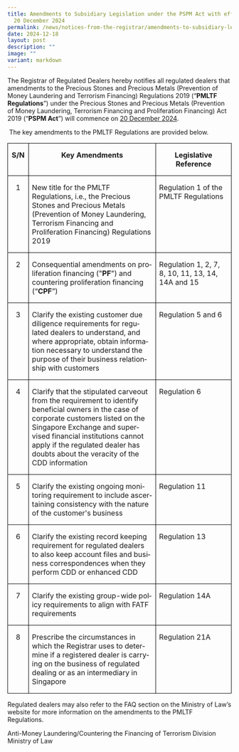 ```yaml
---
title: Amendments to Subsidiary Legislation under the PSPM Act with effect from
  20 December 2024
permalink: /news/notices-from-the-registrar/amendments-to-subsidiary-legislation-20-dec-2024/
date: 2024-12-18
layout: post
description: ""
image: ""
variant: markdown
---
```

<p>The Registrar of Regulated Dealers hereby notifies all regulated dealers
that amendments to the Precious Stones and Precious Metals (Prevention
of Money Laundering and Terrorism Financing) Regulations 2019 (“<strong>PMLTF Regulations</strong>”)
under the Precious Stones and Precious Metals (Prevention of Money Laundering,
Terrorism Financing and Proliferation Financing) Act 2019 (“<strong>PSPM Act</strong>”)
will commence on <u>20 December 2024</u>.</p>
<p>&nbsp;The key amendments to the PMLTF Regulations are provided below.</p>
<p>

<table style="border-collapse:collapse;mso-yfti-tbllook:1184;mso-padding-alt:0cm 0cm 0cm 0cm" cellpadding="0" cellspacing="0" border="0" class="MsoNormalTable"><tbody><tr style="mso-yfti-irow:0;mso-yfti-firstrow:yes"><td style="width:29.2pt;border:solid windowtext 1.0pt;
  padding:0cm 5.4pt 0cm 5.4pt" valign="top" width="39"><p style="text-align:center" align="center" class="MsoNormal"><b><span style="mso-ansi-language:EN" lang="EN">S/N</span></b></p></td><td style="width:545.75pt;border:solid windowtext 1.0pt;
  border-left:none;padding:0cm 5.4pt 0cm 5.4pt" valign="top" width="728"><p style="text-align:center" align="center" class="MsoNormal"><b><span style="mso-ansi-language:EN" lang="EN">Key Amendments</span></b></p></td><td style="width:256.8pt;border:solid windowtext 1.0pt;
  border-left:none;padding:0cm 5.4pt 0cm 5.4pt" valign="top" width="342"><p style="text-align:center" align="center" class="MsoNormal"><b><span style="mso-ansi-language:EN" lang="EN">Legislative Reference</span></b></p></td></tr><tr style="mso-yfti-irow:1"><td style="width:29.2pt;border:solid windowtext 1.0pt;
  border-top:none;padding:0cm 5.4pt 0cm 5.4pt" valign="top" width="39"><p style="text-align:center" align="center" class="MsoNormal"><span style="mso-ansi-language:EN" lang="EN">1</span></p></td><td style="width:545.75pt;border-top:none;border-left:
  none;border-bottom:solid windowtext 1.0pt;border-right:solid windowtext 1.0pt;
  padding:0cm 5.4pt 0cm 5.4pt" valign="top" width="728"><p class="MsoNormal"><span style="mso-ansi-language:EN" lang="EN">New title for the PMLTF Regulations, i.e., the Precious Stones and Precious Metals (Prevention of Money Laundering, Terrorism Financing and Proliferation Financing) Regulations 2019</span></p></td><td style="width:256.8pt;border-top:none;border-left:
  none;border-bottom:solid windowtext 1.0pt;border-right:solid windowtext 1.0pt;
  padding:0cm 5.4pt 0cm 5.4pt" valign="top" width="342"><p class="MsoNormal"><span style="mso-ansi-language:EN" lang="EN">Regulation 1 of the PMLTF Regulations</span></p></td></tr><tr style="mso-yfti-irow:2"><td style="width:29.2pt;border:solid windowtext 1.0pt;
  border-top:none;padding:0cm 5.4pt 0cm 5.4pt" valign="top" width="39"><p style="text-align:center" align="center" class="MsoNormal"><span style="mso-ansi-language:EN" lang="EN">2</span></p></td><td style="width:545.75pt;border-top:none;border-left:
  none;border-bottom:solid windowtext 1.0pt;border-right:solid windowtext 1.0pt;
  padding:0cm 5.4pt 0cm 5.4pt" valign="top" width="728"><p class="MsoNormal"><span style="mso-ansi-language:EN" lang="EN">Consequential amendments on proliferation financing ("<b>PF</b>") and countering proliferation financing (“<b>CPF</b>”)</span></p></td><td style="width:256.8pt;border-top:none;border-left:
  none;border-bottom:solid windowtext 1.0pt;border-right:solid windowtext 1.0pt;
  padding:0cm 5.4pt 0cm 5.4pt" valign="top" width="342"><p class="MsoNormal"><span style="mso-ansi-language:EN" lang="EN">Regulation 1, 2, 7, 8, 10, 11, 13, 14, 14A and 15 </span></p></td></tr><tr style="mso-yfti-irow:3"><td style="width:29.2pt;border:solid windowtext 1.0pt;
  border-top:none;padding:0cm 5.4pt 0cm 5.4pt" valign="top" width="39"><p style="text-align:center" align="center" class="MsoNormal"><span style="mso-ansi-language:EN" lang="EN">3</span></p></td><td style="width:545.75pt;border-top:none;border-left:
  none;border-bottom:solid windowtext 1.0pt;border-right:solid windowtext 1.0pt;
  padding:0cm 5.4pt 0cm 5.4pt" valign="top" width="728"><p class="MsoNormal"><span style="mso-ansi-language:EN" lang="EN">Clarify the existing customer due diligence requirements for regulated dealers to understand, and where appropriate, obtain information necessary to understand the purpose of their business relationship with customers </span></p></td><td style="width:256.8pt;border-top:none;border-left:
  none;border-bottom:solid windowtext 1.0pt;border-right:solid windowtext 1.0pt;
  padding:0cm 5.4pt 0cm 5.4pt" valign="top" width="342"><p class="MsoNormal"><span style="mso-ansi-language:EN" lang="EN">Regulation 5 and 6 </span></p></td></tr><tr style="mso-yfti-irow:4"><td style="width:29.2pt;border:solid windowtext 1.0pt;
  border-top:none;padding:0cm 5.4pt 0cm 5.4pt" valign="top" width="39"><p style="text-align:center" align="center" class="MsoNormal"><span style="mso-ansi-language:EN" lang="EN">4</span></p></td><td style="width:545.75pt;border-top:none;border-left:
  none;border-bottom:solid windowtext 1.0pt;border-right:solid windowtext 1.0pt;
  padding:0cm 5.4pt 0cm 5.4pt" valign="top" width="728"><p class="MsoNormal"><span style="mso-ansi-language:EN" lang="EN">Clarify that the stipulated carveout from the requirement to identify beneficial owners in the case of corporate customers listed on the Singapore Exchange and supervised financial institutions cannot apply if the regulated dealer has doubts about the veracity of the CDD information </span></p></td><td style="width:256.8pt;border-top:none;border-left:
  none;border-bottom:solid windowtext 1.0pt;border-right:solid windowtext 1.0pt;
  padding:0cm 5.4pt 0cm 5.4pt" valign="top" width="342"><p class="MsoNormal"><span style="mso-ansi-language:EN" lang="EN">Regulation 6 </span></p></td></tr><tr style="mso-yfti-irow:5"><td style="width:29.2pt;border:solid windowtext 1.0pt;
  border-top:none;padding:0cm 5.4pt 0cm 5.4pt" valign="top" width="39"><p style="text-align:center" align="center" class="MsoNormal"><span style="mso-ansi-language:EN" lang="EN">5</span></p></td><td style="width:545.75pt;border-top:none;border-left:
  none;border-bottom:solid windowtext 1.0pt;border-right:solid windowtext 1.0pt;
  padding:0cm 5.4pt 0cm 5.4pt" valign="top" width="728"><p class="MsoNormal"><span style="mso-ansi-language:EN" lang="EN">Clarify the existing ongoing monitoring requirement to include ascertaining consistency with the nature of the customer's business </span></p></td><td style="width:256.8pt;border-top:none;border-left:
  none;border-bottom:solid windowtext 1.0pt;border-right:solid windowtext 1.0pt;
  padding:0cm 5.4pt 0cm 5.4pt" valign="top" width="342"><p class="MsoNormal"><span style="mso-ansi-language:EN" lang="EN">Regulation 11 </span></p></td></tr><tr style="mso-yfti-irow:6"><td style="width:29.2pt;border:solid windowtext 1.0pt;
  border-top:none;padding:0cm 5.4pt 0cm 5.4pt" valign="top" width="39"><p style="text-align:center" align="center" class="MsoNormal"><span style="mso-ansi-language:EN" lang="EN">6</span></p></td><td style="width:545.75pt;border-top:none;border-left:
  none;border-bottom:solid windowtext 1.0pt;border-right:solid windowtext 1.0pt;
  padding:0cm 5.4pt 0cm 5.4pt" valign="top" width="728"><p class="MsoNormal"><span style="mso-ansi-language:EN" lang="EN">Clarify the existing record keeping requirement for regulated dealers to also keep account files and business correspondences when they perform CDD or enhanced CDD </span></p></td><td style="width:256.8pt;border-top:none;border-left:
  none;border-bottom:solid windowtext 1.0pt;border-right:solid windowtext 1.0pt;
  padding:0cm 5.4pt 0cm 5.4pt" valign="top" width="342"><p class="MsoNormal"><span style="mso-ansi-language:EN" lang="EN">Regulation 13 </span></p></td></tr><tr style="mso-yfti-irow:7"><td style="width:29.2pt;border:solid windowtext 1.0pt;
  border-top:none;padding:0cm 5.4pt 0cm 5.4pt" valign="top" width="39"><p style="text-align:center" align="center" class="MsoNormal"><span style="mso-ansi-language:EN" lang="EN">7</span></p></td><td style="width:545.75pt;border-top:none;border-left:
  none;border-bottom:solid windowtext 1.0pt;border-right:solid windowtext 1.0pt;
  padding:0cm 5.4pt 0cm 5.4pt" valign="top" width="728"><p class="MsoNormal"><span style="mso-ansi-language:EN" lang="EN">Clarify the existing group-wide policy requirements to align with FATF requirements </span></p></td><td style="width:256.8pt;border-top:none;border-left:
  none;border-bottom:solid windowtext 1.0pt;border-right:solid windowtext 1.0pt;
  padding:0cm 5.4pt 0cm 5.4pt" valign="top" width="342"><p class="MsoNormal"><span style="mso-ansi-language:EN" lang="EN">Regulation 14A </span></p></td></tr><tr style="mso-yfti-irow:8"><td style="width:29.2pt;border:solid windowtext 1.0pt;
  border-top:none;padding:0cm 5.4pt 0cm 5.4pt" valign="top" width="39"><p style="text-align:center" align="center" class="MsoNormal"><span style="mso-ansi-language:EN" lang="EN">8</span></p></td><td style="width:545.75pt;border-top:none;border-left:
  none;border-bottom:solid windowtext 1.0pt;border-right:solid windowtext 1.0pt;
  padding:0cm 5.4pt 0cm 5.4pt" valign="top" width="728"><p class="MsoNormal"><span style="mso-ansi-language:EN" lang="EN">Prescribe the circumstances in which the Registrar uses to determine if a registered dealer is carrying on the business of regulated dealing or as an intermediary in Singapore </span></p></td><td style="width:256.8pt;border-top:none;border-left:
  none;border-bottom:solid windowtext 1.0pt;border-right:solid windowtext 1.0pt;
  padding:0cm 5.4pt 0cm 5.4pt" valign="top" width="342"><p class="MsoNormal"><span style="mso-ansi-language:EN" lang="EN">Regulation 21A <span style="mso-ansi-language:
  EN" lang="EN"></span></span></p></td></tr></tbody></table>	
	

</p><p>Regulated dealers may also refer to the FAQ section on the Ministry of
Law’s website for more information on the amendments to the PMLTF Regulations.&nbsp;</p>

Anti-Money Laundering/Countering the Financing of Terrorism Division<br>Ministry of Law
